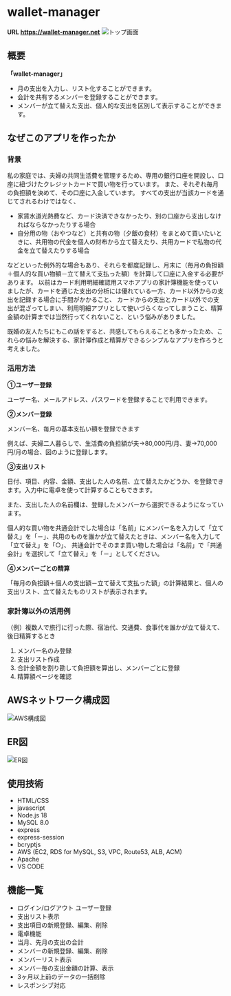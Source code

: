 # wallet-manager
**URL https://wallet-manager.net**
![トップ画面](https://user-images.githubusercontent.com/127094319/229761403-d53dc8a1-0e34-451c-b97f-56ab17e54877.png)
## 概要

**「wallet-manager」**

- 月の支出を入力し、リスト化することができます。
- 会計を共有するメンバーを登録することができます。
- メンバーが立て替えた支出、個人的な支出を区別して表示することができます。

## なぜこのアプリを作ったか
### 背景
私の家庭では、夫婦の共同生活費を管理するため、専用の銀行口座を開設し、口座に紐づけたクレジットカードで買い物を行っています。
また、それぞれ毎月の負担額を決めて、その口座に入金しています。
すべての支出が当該カードを通じてされるわけではなく、
- 家賃水道光熱費など、カード決済できなかったり、別の口座から支出しなければならなかったりする場合
- 自分用の物（おやつなど）と共有の物（夕飯の食材）をまとめて買いたいときに、共用物の代金を個人の財布から立て替えたり、共用カードで私物の代金を立て替えたりする場合

などといった例外的な場合もあり、それらを都度記録し、月末に（毎月の負担額＋個人的な買い物額－立て替えて支払った額）を計算して口座に入金する必要があります。
以前はカード利用明細確認用スマホアプリの家計簿機能を使っていましたが、カードを通じた支出の分析には優れている一方、カード以外からの支出を記録する場合に手間がかかること、
カードからの支出とカード以外での支出が混ざってしまい、利用明細アプリとして使いづらくなってしまうこと、精算金額の計算までは当然行ってくれないこと、という悩みがありました。

既婚の友人たちにもこの話をすると、共感してもらえることも多かったため、これらの悩みを解決する、家計簿作成と精算ができるシンプルなアプリを作ろうと考えました。

### 活用方法
**①ユーザー登録**

ユーザー名、メールアドレス、パスワードを登録することで利用できます。

**②メンバー登録**

メンバー名、毎月の基本支払い額を登録できます

例えば、夫婦二人暮らしで、生活費の負担額が夫→80,000円/月、妻→70,000円/月の場合、図のように登録します。

**③支出リスト**

日付、項目、内容、金額、支出した人の名前、立て替えたかどうか、を登録できます。入力中に電卓を使って計算することもできます。

また、支出した人の名前欄は、登録したメンバーから選択できるようになっています。

個人的な買い物を共通会計でした場合は「名前」にメンバー名を入力して「立て替え」を「－」、共用のものを誰かが立て替えたときは、メンバー名を入力して「立て替え」を「○」、
共通会計でそのまま買い物した場合は「名前」で「共通会計」を選択して「立て替え」を「－」としてください。

**④メンバーごとの精算**

「毎月の負担額＋個人の支出額－立て替えて支払った額」の計算結果と、個人の支出リスト、立て替えたものリストが表示されます。

### 家計簿以外の活用例
（例）複数人で旅行に行った際、宿泊代、交通費、食事代を誰かが立て替えて、後日精算するとき

1. メンバー名のみ登録
2. 支出リスト作成
3. 合計金額を割り勘して負担額を算出し、メンバーごとに登録
4. 精算額ページを確認

## AWSネットワーク構成図
![AWS構成図](https://user-images.githubusercontent.com/127094319/229760414-1256be1b-dc0a-4b17-ba6f-040ba56f516a.png)
## ER図
![ER図](https://user-images.githubusercontent.com/127094319/229761062-2bab6396-f2e4-424a-8566-778d83166208.png)
## 使用技術
- HTML/CSS
- javascript
- Node.js 18
- MySQL 8.0
- express
- express-session
- bcryptjs
- AWS (EC2, RDS for MySQL, S3, VPC, Route53, ALB, ACM)
- Apache
- VS CODE

## 機能一覧
- ログイン/ログアウト ユーザー登録
- 支出リスト表示
- 支出項目の新規登録、編集、削除
- 電卓機能
- 当月、先月の支出の合計
- メンバーの新規登録、編集、削除
- メンバーリスト表示
- メンバー毎の支出金額の計算、表示
- 3ヶ月以上前のデータの一括削除
- レスポンシブ対応
